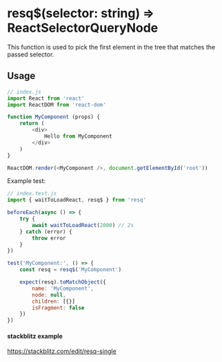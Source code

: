 # resq$(selector: string) => ReactSelectorQueryNode

This function is used to pick the first element in the tree that matches the passed selector.

## Usage

```javascript
// index.js
import React from 'react'
import ReactDOM from 'react-dom'

function MyComponent (props) {
    return (
        <div>
            Hello from MyComponent
        </div>
    )
}

ReactDOM.render(<MyComponent />, document.getElementById('root'))

```

Example test:

```javascript
// index.test.js
import { waitToLoadReact, resq$ } from 'resq'

beforeEach(async () => {
    try {
        await waitToLoadReact(2000) // 2s
    } catch (error) {
        throw error
    }
})

test('MyComponent:', () => {
    const resq = resq$('MyComponent')

    expect(resq).toMatchObject({
        name: 'MyComponent',
        node: null,
        children: [{}]
        isFragment: false
    })
})

```

#### stackblitz example

https://stackblitz.com/edit/resq-single
